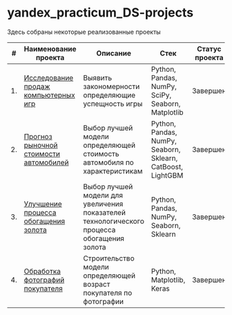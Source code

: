 # yandex_practicum_DS-projects

Здесь собраны некоторые реализованные проекты

| #    | Наименование проекта            | Описание                                                     | Стек                                                         | Cтатус проекта              |
| ---- | ------------------------------- | ------------------------------------------------------------ | ------------------------------------------------------------ |---------------------------- |
| 1.   | [Исследование продаж компьютерных игр](https://github.com/Davimi042607/Portfolio/tree/main/game_sales_analysis) | Выявить закономерности определяющие успещность игры | Python, Pandas, NumPy, SciPy, Seaborn, Matplotlib | Завершен |
| 2.   | [Прогноз рыночной стоимости автомобилей](https://github.com/Davimi042607/Portfolio/tree/main/car_price) | Выбор лучшей модели определяющей стоимость автомобиля по характеристикам | Python, Pandas, NumPy, Seaborn, Sklearn,  CatBoost, LightGBM | Завершен |
| 3.   |  [Улучшение процесса обогащения золота](https://github.com/aq2003/Portfolio/tree/main/Gold%20Recovery) | Выбор лучшей модели для увеличения показателей технологического процесса обогащения золота | Python, Pandas, NumPy, Seaborn, Sklearn | Завершен |
| 4.   |  [Обработка фотографий покупателя](https://github.com/dvm042607/yandex_practicum_DS_projects/tree/main/face_control) | Строительство модели определяющей возраст покупателя по фотографии | Python, Matplotlib, Keras | Завершен |
